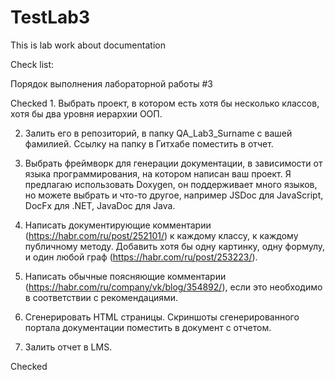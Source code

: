 # TestLab3
This is lab work about documentation

Check list:

Порядок выполнения лабораторной работы #3

Checked 1. Выбрать проект, в котором есть хотя бы несколько классов, хотя бы два уровня иерархии ООП. 

2. Залить его в репозиторий, в папку QA_Lab3_Surname с вашей фамилией. Ссылку на папку в Гитхабе поместить в отчет. 

3. Выбрать фреймворк для генерации документации, в зависимости от языка программирования, на котором написан ваш проект. 
Я предлагаю использовать Doxygen, он поддерживает много языков, но можете выбрать и что-то другое, 
например JSDoc для JavaScript, DocFx для .NET, JavaDoc для Java. 

4. Написать документирующие комментарии (https://habr.com/ru/post/252101/) к каждому классу, к каждому публичному методу. 
Добавить хотя бы одну картинку, одну формулу, и один любой граф (https://habr.com/ru/post/253223/).

5. Написать обычные поясняющие комментарии (https://habr.com/ru/company/vk/blog/354892/), 
если это необходимо в соответствии с рекомендациями.   

6. Сгенерировать HTML страницы. 
Скриншоты сгенерированного портала документации поместить в документ с отчетом.  

7. Залить отчет в LMS. 

Checked 
